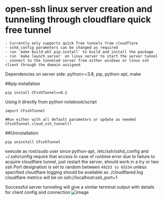 # open-ssh linux server creation and tunneling through cloudflare quick free tunnel
	- Currently only supports quick free tunnels from cloudflare
	- sshd_config parameters can be changed as required
	- run `make build-whl pip-install` to build and install the package
	- run `make launch_server` on linux server to start the server tunnel
	- connect to the tunneled server from either windows or linux ssh client through the domain assigned

Dependencies on server side: python>=3.8, pip, python-apt, make

##pip installation
```
pip install CFsshTunnel==0.2
```

Using it directly from python notebook/script
```
import CFsshTunnel

#Run either with all default parameters or update as needed
CFsshTunnel.cloud_ssh_tunnel()	
```
##Uninstallation
```
pip uninstall CFsshTunnel
```

execute as root/sudo user since python-apt, /etc/ssh/sshd_config and ~/.ssh/config require that access
In case of runtime error due to failure to acquire cloudflare tunnel, just restart the server, should work in a try or two
ssh Port designation is set to random between `49153 to 65534` unless specified
cloudflare logging should be available as ./cloudflared.log
cloudflare metrics will be on ssh://localhost:ssh_port+1

Successful server tunneling will give a similar terminal output with details for client config and connection
![image](https://user-images.githubusercontent.com/19603746/148923523-39d9f492-388d-4251-8b88-c3247ff809eb.png)



